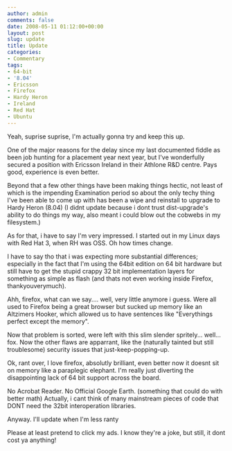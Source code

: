 ```yaml
---
author: admin
comments: false
date: 2008-05-11 01:12:00+00:00
layout: post
slug: update
title: Update
categories:
- Commentary
tags:
- 64-bit
- '8.04'
- Ericsson
- Firefox
- Hardy Heron
- Ireland
- Red Hat
- Ubuntu
---
```


Yeah, suprise suprise, I'm actually gonna try and keep this up.

One of the major reasons for the delay since my last documented fiddle as been job hunting for a placement year next year, but I've wonderfully secured a position with Ericsson Ireland in their Athlone R&D centre. Pays good, experience is even better.

Beyond that a few other things have been making things hectic, not least of which is the impending Examination period so about the only techy thing I've been able to come up with has been a wipe and reinstall to upgrade to Hardy Heron (8.04) (I didnt update because i dont trust dist-upgrade's ability to do things my way, also meant i could blow out the cobwebs in my filesystem.)

As for that, i have to say I'm very impressed. I started out in my Linux days with Red Hat 3, when RH was OSS. Oh how times change.

I have to say tho that i was expecting more substantial differences; especially in the fact that I'm using the 64bit edition on 64 bit hardware but still have to get the stupid crappy 32 bit implementation layers for something as simple as flash (and thats not even working inside Firefox, thankyouverymuch).

Ahh, firefox, what can we say.... well, very little anymore i guess. Were all used to Firefox being a great browser but sucked up memory like an Altzimers Hooker, which allowed us to have sentences like "Everythings perfect except the memory".

Now that problem is sorted, were left with this slim slender spritely... well... fox. Now the other flaws are apparrant, like the (naturally tainted but still troublesome) security issues that just-keep-popping-up.

Ok, rant over, I love firefox, absolutly brilliant, even better now it doesnt sit on memory like a paraplegic elephant. I'm really just diverting the disappointing lack of 64 bit support across the board.

No Acrobat Reader.
No Official Google Earth. (something that could do with better math)
Actually, i cant think of many mainstream pieces of code that DONT need the 32bit interoperation libraries.

Anyway. I'll update when I'm less ranty

Please at least pretend to click my ads. I know they're a joke, but still, it dont cost ya anything!
